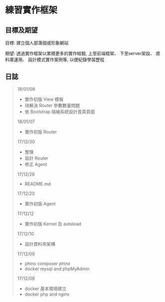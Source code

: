 # 練習實作框架 #

## 目標及期望 ##

目標: 建立個人部落個或形象網站

期望: 透過實作框架以累積更多的實作經驗,
上至前端框架、
下至server架設、
資料庫運用、
設計模式實作案例等,
以便紀錄學習歷程



## 日誌 ##
> 18/01/08
> - 實作初版 View 模板
> - 待解決 Router 參數數量問題
> - 依 Bootstrap 隔線系統設計首頁頁面
>
> 18/01/07
> - 實作初版 Router
>
> 17/12/30
> - 整理
> - 設計 Router
> - 修正 Agent
>
> 17/12/28
> - README.md
>
> 17/12/20
> - 實作初版 Agent
> 
> 17/12/12
> - 實作初版 Kernel 及 autoload
> 
> 17/12/10
> - 設計資料夾架構
>
> 17/12/09
> - phinx composer phinx
> - docker mysql and phpMyAdmin
>
> 17/12/08
> - docker 基本環境建立
> - docker php and nginx
